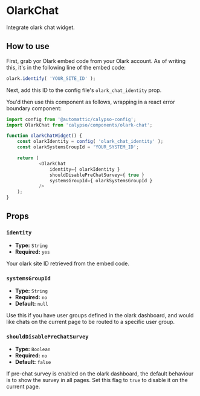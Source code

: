 # OlarkChat

Integrate olark chat widget.

## How to use

First, grab yor Olark embed code from your Olark account. As of writing this, it's in the following line of the embed code:

```js
olark.identify( 'YOUR_SITE_ID' );
```

Next, add this ID to the config file's `olark_chat_identity` prop.

You'd then use this component as follows, wrapping in a react error boundary component:

```js
import config from '@automattic/calypso-config';
import OlarkChat from 'calypso/components/olark-chat';

function olarkChatWidget() {
	const olarkIdentity = config( 'olark_chat_identity' );
	const olarkSystemsGroupId = 'YOUR_SYSTEM_ID';

	return (
			<OlarkChat
				identity={ olarkIdentity }
				shouldDisablePreChatSurvey={ true }
				systemsGroupId={ olarkSystemsGroupId }
			/>
	);
}
```

## Props

### `identity`

- **Type:** `String`
- **Required:** `yes`

Your olark site ID retrieved from the embed code. 

### `systemsGroupId`

- **Type:** `String`
- **Required:** `no`
- **Default:** `null`

Use this if you have user groups defined in the olark dashboard, and would like chats on the current page to be routed to a specific user group.

### `shouldDisablePreChatSurvey`

- **Type:** `Boolean`
- **Required:** `no`
- **Default:** `false`

If pre-chat survey is enabled on the olark dashboard, the default behaviour is to show the survey in all pages. Set this flag to `true` to disable it on the current page.
